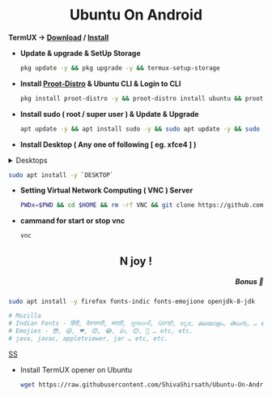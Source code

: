 <h1 align=center>Ubuntu On Android</h1>

**TermUX → [Download](https://f-droid.org/packages/com.termux) / [Install](https://play.google.com/store/apps/details?id=com.termux)**
+ **Update & upgrade & SetUp Storage**
  ```bash
  pkg update -y && pkg upgrade -y && termux-setup-storage
  ```
+ **Install [Proot-Distro](https://github.com/termux/proot-distro) & Ubuntu CLI & Login to CLI**
  ```bash
  pkg install proot-distro -y && proot-distro install ubuntu && proot-distro login ubuntu
  ```
+ **Install sudo ( root / super user ) & Update & Upgrade**
  ```bash
  apt update -y && apt install sudo -y && sudo apt update -y && sudo apt upgrade -y && sudo apt install -y apt-utils dialog git wget
  ``` 
<!--
+ Add User
```bash
adduser <UserName> && echo "<UserName> ALL=(ALL:ALL) ALL" >> /etc/sudoers
```
+ **Install udisks2**
```bash
rm -rf /var/lib/dpkg/info/*.postinst && sudo dpkg --configure -a && sudo apt install udisks2 -y && rm -rf /var/lib/dpkg/info/*.postinst && sudo dpkg --configure -a
``` -->

+ **Install Desktop ( Any one of following [ eg. xfce4 ] )**
<details>
<summary>Desktops</summary>

<details>
<summary>Mate</summary>


<details>
<summary>DESKTOP</summary>
<code>ubuntu-mate-desktop</code></td>
</details>

<details>
<summary>START-UP</summary>
<code>mate-session</code>
</details>

</details>

<details>
<summary>Kubuntu</summary>

<details>
<summary>DESKTOP</summary>
<code>kubuntu-desktop</code>
</details>

<details>
<summary>START-UP</summary>
<code>startplasma-x11</code>
</details>

</details>

<details>
<summary>Lightweight X11</summary>

<details>
<summary>DESKTOP</summary>
<code>lxde</code>
</details>

<details>
<summary>START-UP</summary>
<code>startlxde</code>
</details>

</details>

<details>
<summary>X Forms Common</summary>

<details>
<summary>DESKTOP</summary>
<code>xfce4 xfce4-goodies</code>
</details>

<details>
<summary>START-UP</summary>
<code>startxfce4</code>
</details>

</details>

</details>

  ```bash
  sudo apt install -y `DESKTOP` 
  ```

+ **Setting Virtual Network Computing ( VNC ) Server**
  ```bash
  PWDx=$PWD && cd $HOME && rm -rf VNC && git clone https://github.com/ShivaShirsath/VNC.git && cd VNC && bash install && cd $PWDx
  ```
+ **cammand for start or stop vnc**
  ```bash
  vnc 
  ```
<h2 align=center>
  N joy !
</h>

<h5 align=right>Bonus 🥳</h5>

```bash
sudo apt install -y firefox fonts-indic fonts-emojione openjdk-8-jdk

# Mozilla
# Indian Fonts - हिंदी, देवनागरी, मराठी, ગુજરાતી, ਪੰਜਾਬੀ, ಕನ್ನಡ, മലയാളം, తెలుగు, … etc, etc.
# Emojies - 😎, 😃, ❤, 😍, 😂, 👍, 😊, 🎉 … etc, etc.
# java, javac, appletviewer, jar … etc, etc.
```

[SS](Simple.md)

+ Install TermUX opener on Ubuntu
  ```bash
  wget https://raw.githubusercontent.com/ShivaShirsath/Ubuntu-On-Android/main/TermUX.desktop -O $HOME/Desktop/TermUX.desktop && chmod +x $HOME/Desktop/TermUX.desktop
  ```
